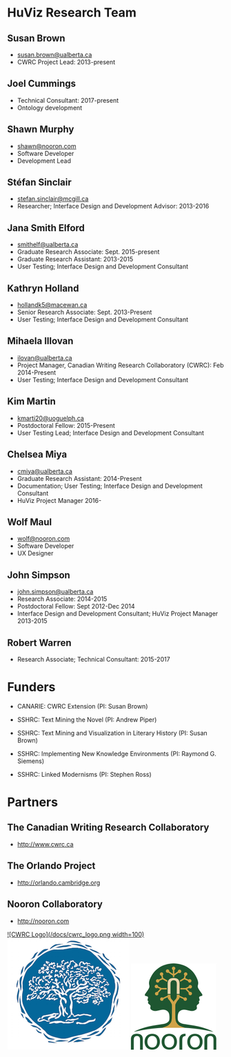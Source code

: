 
# HuViz Research Team

## Susan Brown
* susan.brown@ualberta.ca
* CWRC Project Lead: 2013-present

## Joel Cummings
* Technical Consultant: 2017-present
* Ontology development

## Shawn Murphy
* shawn@nooron.com
* Software Developer
* Development Lead

## Stéfan Sinclair
* stefan.sinclair@mcgill.ca
* Researcher; Interface Design and Development Advisor: 2013-2016

## Jana Smith Elford
* smithelf@ualberta.ca
* Graduate Research Associate: Sept. 2015-present
* Graduate Research Assistant: 2013-2015
* User Testing; Interface Design and Development Consultant

## Kathryn Holland
* hollandk5@macewan.ca
* Senior Research Associate: Sept. 2013-Present
* User Testing; Interface Design and Development Consultant

## Mihaela Illovan
* ilovan@ualberta.ca
* Project Manager, Canadian Writing Research Collaboratory (CWRC): Feb 2014-Present
* User Testing; Interface Design and Development Consultant

## Kim Martin
* kmarti20@uoguelph.ca
* Postdoctoral Fellow: 2015-Present
* User Testing Lead; Interface Design and Development Consultant

## Chelsea Miya
* cmiya@ualberta.ca
* Graduate Research Assistant: 2014-Present
* Documentation; User Testing; Interface Design and Development Consultant
* HuViz Project Manager 2016-

## Wolf Maul
* wolf@nooron.com
* Software Developer
* UX Designer

## John Simpson
* john.simpson@ualberta.ca
* Research Associate: 2014-2015
* Postdoctoral Fellow: Sept 2012-Dec 2014
* Interface Design and Development Consultant; HuViz Project Manager 2013-2015

## Robert Warren
* Research Associate; Technical Consultant: 2015-2017

# Funders

* CANARIE: CWRC Extension (PI: Susan Brown)

* SSHRC: Text Mining the Novel (PI: Andrew Piper)

* SSHRC: Text Mining and Visualization in Literary History (PI: Susan Brown)

* SSHRC: Implementing New Knowledge Environments (PI: Raymond G. Siemens)

* SSHRC: Linked Modernisms (PI: Stephen Ross)

# Partners

## The Canadian Writing Research Collaboratory

* http://www.cwrc.ca

## The Orlando Project

* http://orlando.cambridge.org

## Nooron Collaboratory

* http://nooron.com


[![CWRC Logo](/docs/cwrc_logo.png width=100)](http://www.cwrc.ca)
[![Orlando Logo](/docs/orlando_tree_logo.png)](http://orlando.cambridge.org)
[![Nooron Logo](/docs/nooron_logo.png)](http://nooron.com)
